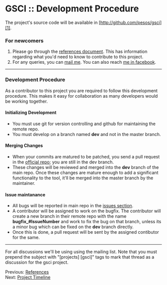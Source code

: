 GSCI :: Development Procedure
==============================

The project's source code will be available in [http://github.com/pesos/gsci][1]. 

### For newcomers

1. Please go through the [references document][2]. This has information regarding what you'd need to know to contribute to this project.
2. For any queries, you can [mail me](mailto:mail@sathyam.me). You can also reach [me in facebook](http://sathyamvellal.in/fb).

---

### Development Procedure

As a contributor to this project you are required to follow this development procedure. This makes it easy for collaboration as many developers would be working together.

#### Initializing Development

+ You must use git for version controlling and github for maintaining the remote repo.
+ You must develop on a branch named **dev** and not in the master branch.

#### Merging Changes

+ When your commits are matured to be patched, you send a pull request in the [official repo][1]; you are still in the dev branch.
+ These changes will be reviewed and merged into the **dev** branch of the main repo. Once these changes are mature enough to add a significant functionality to the tool, it'll be merged into the master branch by the maintainer. 

#### Issue maintanance

+ All bugs will be reported in main repo in the [issues section][3].
+ A contributor will be assigned to work on the bugfix. The contributor will create a new branch in their remote repo with the name **bugfix_#IssueNumber** and work to fix the bug on that branch, unless its a minor bug which can be fixed on the **dev** branch directly.
+ Once this is done, a pull request will be sent by the assigned contibutor for the same. 

---

For all discussions we'll be using using the mailing list. Note that you must prepend the subject with "[projects] [gsci]" tags to mark that thread as a discussion for the gsci project.  

Previous: [References][4]  
Next: [Project Timeline][5]  

[1]: https://github.com/pesos/gsci
[2]: https://github.com/sathyamvellal/gsci/tree/design/references.md
[3]: https://github.com/pesos/gsci/issues
[4]: https://github.com/sathyamvellal/gsci/tree/design/references.md
[5]: https://github.com/sathyamvellal/gsci/tree/design/timeline.md
